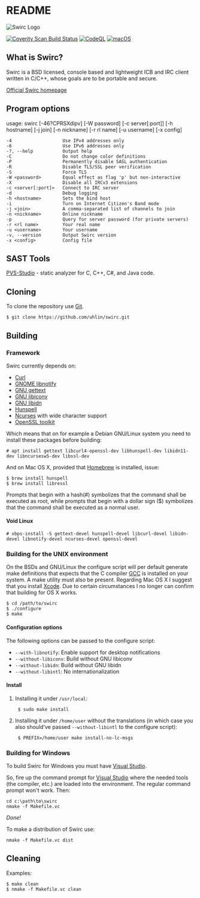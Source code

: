 # README #

![Swirc Logo](https://www.nifty-networks.net/swirc/gfx/swirc-royal-110x110.png)

[![Coverity Scan Build Status](https://scan.coverity.com/projects/18215/badge.svg)](https://scan.coverity.com/projects/uhlin-swirc)
[![CodeQL](https://github.com/uhlin/swirc/actions/workflows/codeql.yml/badge.svg)](https://github.com/uhlin/swirc/actions/workflows/codeql.yml)
[![macOS](https://github.com/uhlin/swirc/actions/workflows/macos.yml/badge.svg)](https://github.com/uhlin/swirc/actions/workflows/macos.yml)

## What is Swirc? ##

Swirc is a BSD licensed, console based and lightweight ICB and IRC
client written in C/C++, whose goals are to be portable and secure.

[Official Swirc homepage](https://www.nifty-networks.net/swirc/)

## Program options ##

usage: swirc [-46?CPRSXdipv] [-W password] [-c server[:port]] [-h hostname] [-j join] [-n nickname] [-r rl name] [-u username] [-x config]

    -4                   Use IPv4 addresses only
    -6                   Use IPv6 addresses only
    -?, --help           Output help
    -C                   Do not change color definitions
    -P                   Permanently disable SASL authentication
    -R                   Disable TLS/SSL peer verification
    -S                   Force TLS
    -W <password>        Equal effect as flag 'p' but non-interactive
    -X                   Disable all IRCv3 extensions
    -c <server[:port]>   Connect to IRC server
    -d                   Debug logging
    -h <hostname>        Sets the bind host
    -i                   Turn on Internet Citizen's Band mode
    -j <join>            A comma-separated list of channels to join
    -n <nickname>        Online nickname
    -p                   Query for server password (for private servers)
    -r <rl name>         Your real name
    -u <username>        Your username
    -v, --version        Output Swirc version
    -x <config>          Config file

## SAST Tools ##

[PVS-Studio](https://pvs-studio.com/en/pvs-studio/?utm_source=website&utm_medium=github&utm_campaign=open_source) - static analyzer for C, C++, C#, and Java code.

## Cloning ##

To clone the repository use [Git](https://git-scm.com).

    $ git clone https://github.com/uhlin/swirc.git

## Building ##

### Framework ###

Swirc currently depends on:

* [Curl](https://curl.haxx.se/libcurl/)
* [GNOME libnotify](https://wiki.gnome.org/)
* [GNU gettext](https://www.gnu.org/software/gettext/)
* [GNU libiconv](https://www.gnu.org/software/libiconv/)
* [GNU libidn](https://www.gnu.org/software/libidn/)
* [Hunspell](https://hunspell.github.io/)
* [Ncurses](https://www.gnu.org/software/ncurses/ncurses.html)
  with wide character support
* [OpenSSL toolkit](https://www.openssl.org/)

Which means that on for example a Debian GNU/Linux system you need to
install these packages before building:

    # apt install gettext libcurl4-openssl-dev libhunspell-dev libidn11-dev libncursesw5-dev libssl-dev

And on Mac OS X, provided that
[Homebrew](http://brew.sh/)
is installed, issue:

    $ brew install hunspell
    $ brew install libressl

Prompts that begin with a hash(#) symbolizes that the command shall be
executed as root, while prompts that begin with a dollar sign ($)
symbolizes that the command shall be executed as a normal user.

#### Void Linux ####

    # xbps-install -S gettext-devel hunspell-devel libcurl-devel libidn-devel libnotify-devel ncurses-devel openssl-devel

### Building for the UNIX environment ###

On the BSDs and GNU/Linux the configure script will per default
generate make definitions that expects that the C compiler
[GCC](https://gcc.gnu.org/)
is installed on your system. A make utility must also be
present. Regarding Mac OS X I suggest that you install
[Xcode](https://developer.apple.com/xcode/).
Due to certain circumstances I no longer can confirm that building for
OS X works.

    $ cd /path/to/swirc
    $ ./configure
    $ make

#### Configuration options ####

The following options can be passed to the configure script:

- `--with-libnotify`: Enable support for desktop notifications
- `--without-libiconv`: Build without GNU libiconv
- `--without-libidn`: Build without GNU libidn
- `--without-libintl`: No internationalization

#### Install ####

1. Installing it under `/usr/local`:

        $ sudo make install

2. Installing it under `/home/user` without the translations (in which
   case you also should've passed `--without-libintl` to the configure
   script):

        $ PREFIX=/home/user make install-no-lc-msgs

### Building for Windows ###

To build Swirc for Windows you must have
[Visual Studio](http://www.visualstudio.com/).

So, fire up the command prompt for
[Visual Studio](http://www.visualstudio.com/)
where the needed tools (the compiler, etc.) are loaded into the
environment. The regular command prompt won't work. Then:

    cd c:\path\to\swirc
    nmake -f Makefile.vc

*Done!*

To make a distribution of Swirc use:

    nmake -f Makefile.vc dist

## Cleaning ##

Examples:

    $ make clean
    $ nmake -f Makefile.vc clean

